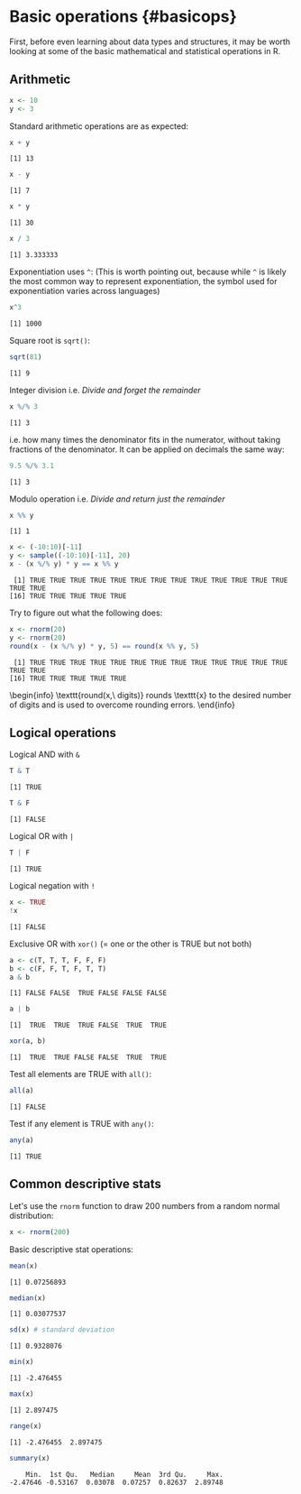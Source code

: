 # Basic operations {#basicops}

First, before even learning about data types and structures, it may be worth looking at some of the basic mathematical and statistical operations in R.



## Arithmetic


```r
x <- 10
y <- 3
```

Standard arithmetic operations are as expected:


```r
x + y
```

```
[1] 13
```

```r
x - y
```

```
[1] 7
```

```r
x * y
```

```
[1] 30
```

```r
x / 3
```

```
[1] 3.333333
```
Exponentiation uses `^`:
(This is worth pointing out, because while `^` is likely the most common way to represent exponentiation, the symbol used for exponentiation varies across languages)


```r
x^3
```

```
[1] 1000
```

Square root is `sqrt()`:


```r
sqrt(81)
```

```
[1] 9
```

Integer division 
i.e. *Divide and forget the remainder*


```r
x %/% 3
```

```
[1] 3
```

i.e. how many times the denominator fits in the numerator, without taking fractions of the denominator. It can be applied on decimals the same way:


```r
9.5 %/% 3.1
```

```
[1] 3
```

Modulo operation
i.e. *Divide and return just the remainder*


```r
x %% y
```

```
[1] 1
```

```r
x <- (-10:10)[-11]
y <- sample((-10:10)[-11], 20)
x - (x %/% y) * y == x %% y
```

```
 [1] TRUE TRUE TRUE TRUE TRUE TRUE TRUE TRUE TRUE TRUE TRUE TRUE TRUE TRUE TRUE
[16] TRUE TRUE TRUE TRUE TRUE
```
Try to figure out what the following does:  


```r
x <- rnorm(20)
y <- rnorm(20)
round(x - (x %/% y) * y, 5) == round(x %% y, 5)
```

```
 [1] TRUE TRUE TRUE TRUE TRUE TRUE TRUE TRUE TRUE TRUE TRUE TRUE TRUE TRUE TRUE
[16] TRUE TRUE TRUE TRUE TRUE
```

\begin{info}
\texttt{round(x,\ digits)} rounds \texttt{x} to the desired number of
digits and is used to overcome rounding errors.
\end{info}
## Logical operations

Logical AND with `&`


```r
T & T
```

```
[1] TRUE
```


```r
T & F
```

```
[1] FALSE
```

Logical OR with `|`


```r
T | F
```

```
[1] TRUE
```

Logical negation with `!`


```r
x <- TRUE
!x
```

```
[1] FALSE
```

Exclusive OR with `xor()`
(= one or the other is TRUE but not both)


```r
a <- c(T, T, T, F, F, F)
b <- c(F, F, T, F, T, T)
a & b
```

```
[1] FALSE FALSE  TRUE FALSE FALSE FALSE
```

```r
a | b
```

```
[1]  TRUE  TRUE  TRUE FALSE  TRUE  TRUE
```

```r
xor(a, b)
```

```
[1]  TRUE  TRUE FALSE FALSE  TRUE  TRUE
```

Test all elements are TRUE with `all()`:


```r
all(a)
```

```
[1] FALSE
```

Test if any element is TRUE with `any()`:


```r
any(a)
```

```
[1] TRUE
```

## Common descriptive stats

Let's use the `rnorm` function to draw 200 numbers from a random normal distribution:


```r
x <- rnorm(200)
```

Basic descriptive stat operations:


```r
mean(x)
```

```
[1] 0.07256893
```

```r
median(x)
```

```
[1] 0.03077537
```

```r
sd(x) # standard deviation
```

```
[1] 0.9328076
```

```r
min(x)
```

```
[1] -2.476455
```

```r
max(x)
```

```
[1] 2.897475
```

```r
range(x)
```

```
[1] -2.476455  2.897475
```

```r
summary(x)
```

```
    Min.  1st Qu.   Median     Mean  3rd Qu.     Max. 
-2.47646 -0.53167  0.03078  0.07257  0.82637  2.89748 
```
